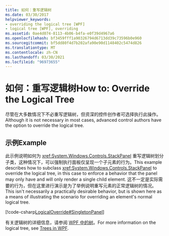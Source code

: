 ```yaml
---
title: 如何：重写逻辑树
ms.date: 03/30/2017
helpviewer_keywords:
- overriding the logical tree [WPF]
- logical tree [WPF], overriding
ms.assetid: 0ae4d074-8113-4b06-b4fa-e0f39d4967a6
ms.openlocfilehash: bf3459fff1a90326794d6713dd39c73596b0e960
ms.sourcegitcommit: bf5dd80f4d7b202afa90e90d1148402c5474d826
ms.translationtype: MT
ms.contentlocale: zh-CN
ms.lasthandoff: 03/30/2021
ms.locfileid: "96973655"
---
```

# <a name="how-to-override-the-logical-tree"></a><span data-ttu-id="7b032-102">如何：重写逻辑树</span><span class="sxs-lookup"><span data-stu-id="7b032-102">How to: Override the Logical Tree</span></span>
<span data-ttu-id="7b032-103">尽管在大多数情况下不必重写逻辑树，但资深的控件创作者可选择执行此操作。</span><span class="sxs-lookup"><span data-stu-id="7b032-103">Although it is not necessary in most cases, advanced control authors have the option to override the logical tree.</span></span>  
  
## <a name="example"></a><span data-ttu-id="7b032-104">示例</span><span class="sxs-lookup"><span data-stu-id="7b032-104">Example</span></span>  
 <span data-ttu-id="7b032-105">此示例说明如何为 <xref:System.Windows.Controls.StackPanel> 重写逻辑树划分子类，这种情况下，可以强制执行面板仅呈现一个子元素的行为。</span><span class="sxs-lookup"><span data-stu-id="7b032-105">This example describes how to subclass <xref:System.Windows.Controls.StackPanel> to override the logical tree, in this case to enforce a behavior that the panel may only have and will only render a single child element.</span></span> <span data-ttu-id="7b032-106">这不一定是实际需要的行为，但在这里进行演示是为了举例说明重写元素的正常逻辑树的情况。</span><span class="sxs-lookup"><span data-stu-id="7b032-106">This isn't necessarily a practically desirable behavior, but is shown here as a means of illustrating the scenario for overriding an element's normal logical tree.</span></span>  
  
 [!code-csharp[LogicalOverride#SingletonPanel](~/samples/snippets/csharp/VS_Snippets_Wpf/LogicalOverride/CSharp/SDKSampleLibrary/class1.cs#singletonpanel)]  
  
 <span data-ttu-id="7b032-107">有关逻辑树的详细信息，请参阅 [WPF 中的树](trees-in-wpf.md)。</span><span class="sxs-lookup"><span data-stu-id="7b032-107">For more information on the logical tree, see [Trees in WPF](trees-in-wpf.md).</span></span>
